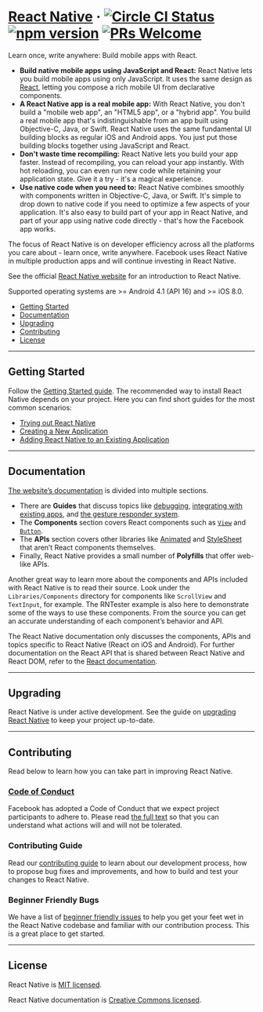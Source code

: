 # [React Native](https://facebook.github.io/react-native/) &middot;  [![Circle CI Status](https://circleci.com/gh/facebook/react-native.svg?style=shield)](https://circleci.com/gh/facebook/react-native) [![npm version](https://badge.fury.io/js/react-native.svg)](https://badge.fury.io/js/react-native) [![PRs Welcome](https://img.shields.io/badge/PRs-welcome-brightgreen.svg)](CONTRIBUTING.md#pull-requests)

Learn once, write anywhere: Build mobile apps with React.

- **Build native mobile apps using JavaScript and React:** React Native lets you build mobile apps using only JavaScript. It uses the same design as [React](https://facebook.github.io/react), letting you compose a rich mobile UI from declarative components.
- **A React Native app is a real mobile app:** With React Native, you don't build a "mobile web app", an "HTML5 app", or a "hybrid app". You build a real mobile app that's indistinguishable from an app built using Objective-C, Java, or Swift. React Native uses the same fundamental UI building blocks as regular iOS and Android apps. You just put those building blocks together using JavaScript and React.
- **Don't waste time recompiling:** React Native lets you build your app faster. Instead of recompiling, you can reload your app instantly. With hot reloading, you can even run new code while retaining your application state. Give it a try - it's a magical experience.
- **Use native code when you need to:** React Native combines smoothly with components written in Objective-C, Java, or Swift. It's simple to drop down to native code if you need to optimize a few aspects of your application. It's also easy to build part of your app in React Native, and part of your app using native code directly - that's how the Facebook app works.

The focus of React Native is on developer efficiency across all the platforms you care about - learn once, write anywhere. Facebook uses React Native in multiple production apps and will continue investing in React Native.

See the official [React Native website](https://facebook.github.io/react-native/) for an introduction to React Native.

Supported operating systems are >= Android 4.1 (API 16) and >= iOS 8.0.

- [Getting Started](#getting-started)
- [Documentation](#documentation)
- [Upgrading](#upgrading)
- [Contributing](#contributing)
- [License](#license)

---

## Getting Started

Follow the [Getting Started guide](https://facebook.github.io/react-native/docs/getting-started.html). The recommended way to install React Native depends on your project. Here you can find short guides for the most common scenarios:

- [Trying out React Native](https://snack.expo.io/BJ-uC-nrb)
- [Creating a New Application](https://facebook.github.io/react-native/docs/getting-started.html)
- [Adding React Native to an Existing Application](https://facebook.github.io/react-native/docs/integration-with-existing-apps.html)

---

## Documentation

[The website’s documentation](https://facebook.github.io/react-native/docs/getting-started.html) is divided into multiple sections.
- There are **Guides** that discuss topics like [debugging](https://facebook.github.io/react-native/docs/debugging.html), [integrating with existing apps](https://facebook.github.io/react-native/docs/integration-with-existing-apps.html), and [the gesture responder system](https://facebook.github.io/react-native/docs/gesture-responder-system.html).
- The **Components** section covers React components such as [`View`](https://facebook.github.io/react-native/docs/view.html) and [`Button`](https://facebook.github.io/react-native/docs/button.html).
- The **APIs** section covers other libraries like [Animated](https://facebook.github.io/react-native/docs/animated.html) and [StyleSheet](https://facebook.github.io/react-native/docs/stylesheet.html) that aren’t React components themselves.
- Finally, React Native provides a small number of **Polyfills** that offer web-like APIs.

Another great way to learn more about the components and APIs included with React Native is to read their source. Look under the `Libraries/Components` directory for components like `ScrollView` and `TextInput`, for example. The RNTester example is also here to demonstrate some of the ways to use these components. From the source you can get an accurate understanding of each component’s behavior and API.

The React Native documentation only discusses the components, APIs and topics specific to React Native (React on iOS and Android). For further documentation on the React API that is shared between React Native and React DOM, refer to the [React documentation](https://facebook.github.io/react/).

---

## Upgrading

React Native is under active development. See the guide on [upgrading React Native](https://facebook.github.io/react-native/docs/upgrading.html) to keep your project up-to-date.

---

## Contributing

Read below to learn how you can take part in improving React Native.

### [Code of Conduct](https://code.facebook.com/codeofconduct)

Facebook has adopted a Code of Conduct that we expect project participants to adhere to. Please read [the full text](https://code.facebook.com/codeofconduct) so that you can understand what actions will and will not be tolerated.

### Contributing Guide

Read our [contributing guide](https://facebook.github.io/react-native/docs/contributing.html) to learn about our development process, how to propose bug fixes and improvements, and how to build and test your changes to React Native.

### Beginner Friendly Bugs

We have a list of [beginner friendly issues](https://github.com/facebook/react-native/labels/Good%20first%20issue) to help you get your feet wet in the React Native codebase and familiar with our contribution process. This is a great place to get started.

---

## License

React Native is [MIT licensed](./LICENSE).

React Native documentation is [Creative Commons licensed](./LICENSE-docs).
